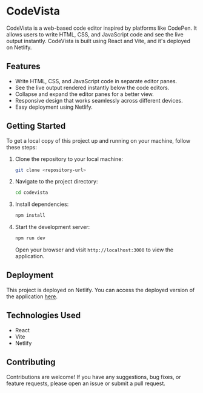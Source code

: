 # CodeVista

CodeVista is a web-based code editor inspired by platforms like CodePen. It allows users to write HTML, CSS, and JavaScript code and see the live output instantly. CodeVista is built using React and Vite, and it's deployed on Netlify.

## Features

- Write HTML, CSS, and JavaScript code in separate editor panes.
- See the live output rendered instantly below the code editors.
- Collapse and expand the editor panes for a better view.
- Responsive design that works seamlessly across different devices.
- Easy deployment using Netlify.

## Getting Started

To get a local copy of this project up and running on your machine, follow these steps:

1. Clone the repository to your local machine:

    ```bash
    git clone <repository-url>
    ```

2. Navigate to the project directory:

    ```bash
    cd codevista
    ```

3. Install dependencies:

    ```bash
    npm install
    ```

4. Start the development server:

    ```bash
    npm run dev
    ```

    Open your browser and visit `http://localhost:3000` to view the application.

## Deployment

This project is deployed on Netlify. You can access the deployed version of the application [here](codevista-my-code-editor.netlify.app).

## Technologies Used

- React
- Vite
- Netlify

## Contributing

Contributions are welcome! If you have any suggestions, bug fixes, or feature requests, please open an issue or submit a pull request.
